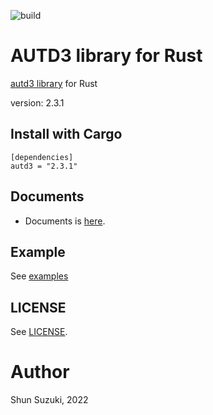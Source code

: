 ![build](https://github.com/shinolab/rust-autd/workflows/build/badge.svg)

# AUTD3 library for Rust

[autd3 library](https://github.com/shinolab/autd3) for Rust

version: 2.3.1

## Install with Cargo

```
[dependencies]
autd3 = "2.3.1"
```

## Documents

- Documents is [here](https://docs.rs/autd3/).

## Example

See [examples](./autd3-examples)

## LICENSE

See [LICENSE](./LICENSE).

# Author

Shun Suzuki, 2022
